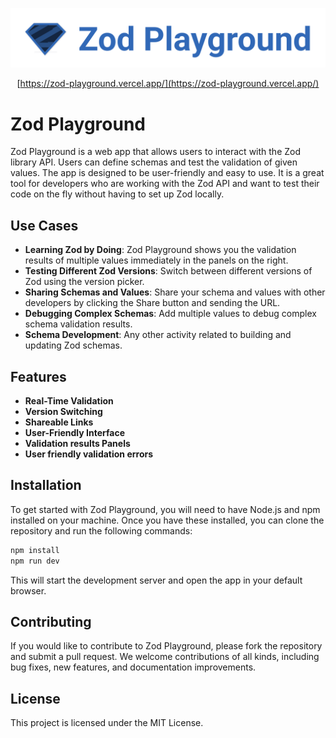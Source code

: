 <div align="center">
  
![Zod Playground logo](./public/logo.svg)

[https://zod-playground.vercel.app/](https://zod-playground.vercel.app/)

</div>

# Zod Playground

Zod Playground is a web app that allows users to interact with the Zod library API. Users can define schemas and test the validation of given values. The app is designed to be user-friendly and easy to use. It is a great tool for developers who are working with the Zod API and want to test their code on the fly without having to set up Zod locally.

## Use Cases

- **Learning Zod by Doing**: Zod Playground shows you the validation results of multiple values immediately in the panels on the right.
- **Testing Different Zod Versions**: Switch between different versions of Zod using the version picker.
- **Sharing Schemas and Values**: Share your schema and values with other developers by clicking the Share button and sending the URL.
- **Debugging Complex Schemas**: Add multiple values to debug complex schema validation results.
- **Schema Development**: Any other activity related to building and updating Zod schemas.

## Features

- **Real-Time Validation**
- **Version Switching**
- **Shareable Links**
- **User-Friendly Interface**
- **Validation results Panels**
- **User friendly validation errors**

## Installation

To get started with Zod Playground, you will need to have Node.js and npm installed on your machine. Once you have these installed, you can clone the repository and run the following commands:

```sh
npm install
npm run dev
```

This will start the development server and open the app in your default browser.

## Contributing

If you would like to contribute to Zod Playground, please fork the repository and submit a pull request. We welcome contributions of all kinds, including bug fixes, new features, and documentation improvements.

## License

This project is licensed under the MIT License.
